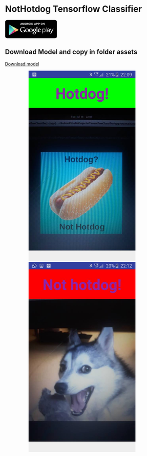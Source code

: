 # NotHotdog Tensorflow Classifier
[![](image/googleplay.png)](https://play.google.com/store/apps/details?id=com.codigopanda.nothotdog)


## Download Model and copy in folder assets
[Download model](https://www.mediafire.com/file/cns5n7p1v1o6cf7/model%20assets%20not%20hotdog.zip)

<p align="center">
  <img src="image/hotdog.jpg" width="350"/>
  <img src="image/nothotdog.jpg" width="350"/>
</p>